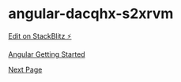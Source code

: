 # angular-dacqhx-s2xrvm

[Edit on StackBlitz ⚡️](https://stackblitz.com/edit/angular-dacqhx-s2xrvm)

[Angular Getting Started](https://angular.io/start)

[Next Page](https://angular.io/start#pass-data-to-a-child-component)
